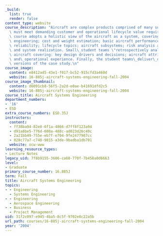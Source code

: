 ```yaml
---
_build:
  list: true
  render: false
content_type: website
course_description: "Aircraft are complex products comprised of many subsystems which\
  \ must meet demanding customer and operational lifecycle value requirements. This\
  \ course adopts a holistic view of the aircraft as a system, covering: basic systems\
  \ engineering; cost and weight estimation; basic aircraft performance; safety and\
  \ reliability; lifecycle topics; aircraft subsystems; risk analysis and management;\
  \ and system realization. Small\_student teams \"retrospectively analyze\" an existing\
  \ aircraft covering: key design drivers and decisions; aircraft attributes and subsystems;\
  \ and\_operational experience. Finally, the student teams\_deliver\_oral and written\
  \ versions of the case study.\n"
course_image:
  content: e8412ad5-43e1-f017-bc52-915cfd3a460d
  website: 16-885j-aircraft-systems-engineering-fall-2004
course_image_thumbnail:
  content: d6091cb8-56f5-2a2d-e0ae-b41691dfd2c5
  website: 16-885j-aircraft-systems-engineering-fall-2004
course_title: Aircraft Systems Engineering
department_numbers:
- '16'
- ESD
extra_course_numbers: ESD.35J
instructors:
  content:
  - ff38ba94-82e8-6f1a-4866-d7ff8f123a94
  - d91a8be5-776d-608a-488c-ad023d26c49c
  - 2a21bb49-755e-eb7f-e704-9fe2477987cc
  - 028c77a7-c748-9815-a3de-9badba1db701
  website: ocw-www
learning_resource_types:
- Lecture Notes
legacy_uid: 7f8b9155-3606-ca60-770f-7b458a0d6663
level:
- Graduate
primary_course_number: 16.885J
term: Fall
title: Aircraft Systems Engineering
topics:
- - Engineering
  - Systems Engineering
- - Engineering
  - Aerospace Engineering
- - Business
  - Project Management
uid: 31f2c097-e945-4ba5-8c5f-9702e8c22a5b
url_path: courses/16-885j-aircraft-systems-engineering-fall-2004
year: '2004'
---
```

